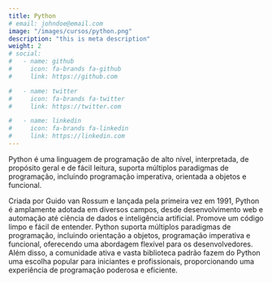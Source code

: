 ```yaml
---
title: Python
# email: johndoe@email.com
image: "/images/cursos/python.png"
description: "this is meta description"
weight: 2
# social:
#   - name: github
#     icon: fa-brands fa-github
#     link: https://github.com

#   - name: twitter
#     icon: fa-brands fa-twitter
#     link: https://twitter.com

#   - name: linkedin
#     icon: fa-brands fa-linkedin
#     link: https://linkedin.com
---
```


<!-- Summary -->
Python é uma linguagem de programação de alto nível, interpretada, de propósito geral e de fácil leitura, suporta múltiplos paradigmas de programação, incluindo programação imperativa, orientada a objetos e funcional.

<!-- Texto -->
Criada por Guido van Rossum e lançada pela primeira vez em 1991, Python é amplamente adotada em diversos campos, desde desenvolvimento web e automação até ciência de dados e inteligência artificial. Promove um código limpo e fácil de entender. Python suporta múltiplos paradigmas de programação, incluindo orientação a objetos, programação imperativa e funcional, oferecendo uma abordagem flexível para os desenvolvedores. Além disso, a comunidade ativa e vasta biblioteca padrão fazem do Python uma escolha popular para iniciantes e profissionais, proporcionando uma experiência de programação poderosa e eficiente.
